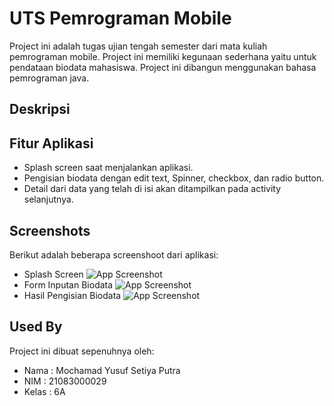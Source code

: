 
# UTS Pemrograman Mobile 
Project ini adalah tugas ujian tengah semester dari mata kuliah pemrograman mobile. Project ini memiliki kegunaan sederhana yaitu untuk pendataan biodata mahasiswa. Project ini dibangun menggunakan bahasa pemrograman java.



## Deskripsi






## Fitur Aplikasi

- Splash screen saat menjalankan aplikasi.
- Pengisian biodata dengan edit text, Spinner, checkbox, dan radio button.
- Detail dari data yang telah di isi akan ditampilkan pada activity selanjutnya.




## Screenshots
Berikut adalah beberapa screenshoot dari aplikasi:
- Splash Screen
![App Screenshot](https://via.placeholder.com/468x300?text=App+Screenshot+Here)
- Form Inputan Biodata
![App Screenshot](https://via.placeholder.com/468x300?text=App+Screenshot+Here)
- Hasil Pengisian Biodata
![App Screenshot](https://via.placeholder.com/468x300?text=App+Screenshot+Here)


## Used By

Project ini dibuat sepenuhnya oleh:

- Nama : Mochamad Yusuf Setiya Putra
- NIM : 21083000029
- Kelas : 6A

